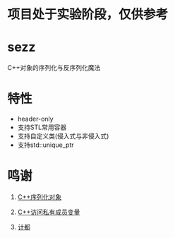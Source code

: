 # 项目处于实验阶段，仅供参考

# sezz
C++对象的序列化与反序列化魔法

# 特性
- header-only
- 支持STL常用容器
- 支持自定义类(侵入式与非侵入式)
- 支持std::unique_ptr

# 鸣谢
1. [C++序列化对象 ](https://www.cnblogs.com/mmc1206x/p/11053826.html)

2. [C++访问私有成员变量](https://zhuanlan.zhihu.com/p/627884224)

3. [计都](https://github.com/fuyouawa)

